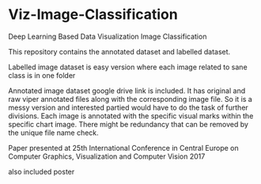 # Viz-Image-Classification

Deep Learning Based Data Visualization Image Classification

This repository contains the annotated dataset and labelled dataset. 

Labelled image dataset is easy version where each image related to sane class is in one folder

Annotated image  dataset google drive link is included. It has original and raw viper annotated files along with the corresponding
image file. So it is a messy version and interested partied would have to do the task of further divisions. Each image is annotated 
with the specific visual marks within the specific chart image. There might be redundancy that can be removed by the unique file 
name check.


Paper presented at 25th International Conference in Central Europe on Computer Graphics, Visualization and Computer Vision 2017

also included poster


